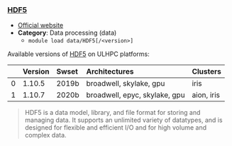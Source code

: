 ### [HDF5](https://portal.hdfgroup.org/display/support)

* [Official website](https://portal.hdfgroup.org/display/support)
* __Category__: Data processing (data)
    -  `module load data/HDF5[/<version>]`

Available versions of [HDF5](https://portal.hdfgroup.org/display/support) on ULHPC platforms:

|    | Version   | Swset   | Architectures                 | Clusters   |
|---:|:----------|:--------|:------------------------------|:-----------|
|  0 | 1.10.5    | 2019b   | broadwell, skylake, gpu       | iris       |
|  1 | 1.10.7    | 2020b   | broadwell, epyc, skylake, gpu | aion, iris |

> HDF5 is a data model, library, and file format for storing and managing data. It supports an unlimited variety of datatypes, and is designed for flexible and efficient I/O and for high volume and complex data.

